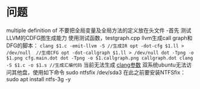 # 问题
multiple definition of
不要把全局变量及全局方法的定义放在头文件
-首先
测试LLVM的CDFG图生成能力
使用测试函数，testgraph.cpp
llvm生成call graph和DFG的脚本：
`clang $1.c -emit-llvm -S //生成IR
opt -dot-cfg $1.ll > /dev/null  //生成CFG
opt -dot-callgraph $1.ll > /dev/null
dot -Tpng -o $1.png cfg.main.dot
dot -Tpng -o $1.callgraph.png callgraph.dot
clang -S $1.c -o $1.s //生成汇编代码`
当前无法生成
[clang参数](https://www.jianshu.com/p/96058bf1ecc2)
双系统ubuntu无法访问其他盘，使用如下命令
sudo  ntfsfix /dev/sda3
在此之前要安装NTFSfix：sudo apt install ntfs-3g -y
